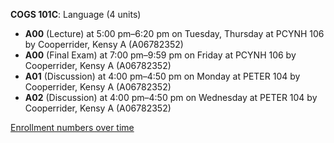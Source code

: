**COGS 101C**: Language (4 units)

- **A00** (Lecture) at 5:00 pm–6:20 pm on Tuesday, Thursday at PCYNH 106 by Cooperrider, Kensy A (A06782352)
- **A00** (Final Exam) at 7:00 pm–9:59 pm on Friday at PCYNH 106 by Cooperrider, Kensy A (A06782352)
- **A01** (Discussion) at 4:00 pm–4:50 pm on Monday at PETER 104 by Cooperrider, Kensy A (A06782352)
- **A02** (Discussion) at 4:00 pm–4:50 pm on Wednesday at PETER 104 by Cooperrider, Kensy A (A06782352)

[Enrollment numbers over time](./COGS101C.tsv)
